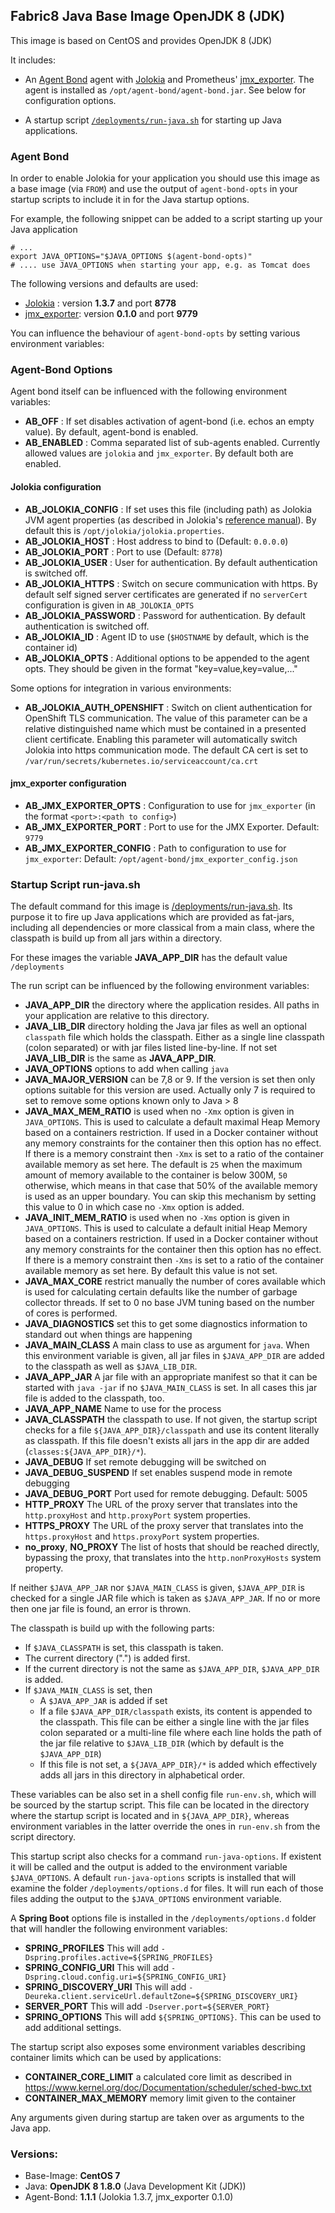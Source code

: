 ## Fabric8 Java Base Image OpenJDK 8 (JDK)

This image is based on CentOS and provides OpenJDK 8 (JDK)

It includes:


* An [Agent Bond](https://github.com/fabric8io/agent-bond) agent with [Jolokia](http://www.jolokia.org) and Prometheus' [jmx_exporter](https://github.com/prometheus/jmx_exporter). The agent is installed as `/opt/agent-bond/agent-bond.jar`. See below for configuration options.


* A startup script [`/deployments/run-java.sh`](#startup-script-run-javash) for starting up Java applications.

### Agent Bond

In order to enable Jolokia for your application you should use this image as a base image (via `FROM`) and use the output of `agent-bond-opts` in your startup scripts to include it in for the Java startup options.

For example, the following snippet can be added to a script starting up your Java application

    # ...
    export JAVA_OPTIONS="$JAVA_OPTIONS $(agent-bond-opts)"
    # .... use JAVA_OPTIONS when starting your app, e.g. as Tomcat does

The following versions and defaults are used:

* [Jolokia](http://www.jolokia.org) : version **1.3.7** and port **8778**
* [jmx_exporter](https://github.com/prometheus/jmx_exporter): version **0.1.0** and port **9779**

You can influence the behaviour of `agent-bond-opts` by setting various environment variables:

### Agent-Bond Options

Agent bond itself can be influenced with the following environment variables: 

* **AB_OFF** : If set disables activation of agent-bond (i.e. echos an empty value). By default, agent-bond is enabled.
* **AB_ENABLED** : Comma separated list of sub-agents enabled. Currently allowed values are `jolokia` and `jmx_exporter`. 
  By default both are enabled.


#### Jolokia configuration

* **AB_JOLOKIA_CONFIG** : If set uses this file (including path) as Jolokia JVM agent properties (as described 
  in Jolokia's [reference manual](http://www.jolokia.org/reference/html/agents.html#agents-jvm)).
  By default this is `/opt/jolokia/jolokia.properties`.
* **AB_JOLOKIA_HOST** : Host address to bind to (Default: `0.0.0.0`)
* **AB_JOLOKIA_PORT** : Port to use (Default: `8778`)
* **AB_JOLOKIA_USER** : User for authentication. By default authentication is switched off.
* **AB_JOLOKIA_HTTPS** : Switch on secure communication with https. By default self signed server certificates are generated
  if no `serverCert` configuration is given in `AB_JOLOKIA_OPTS`
* **AB_JOLOKIA_PASSWORD** : Password for authentication. By default authentication is switched off.
* **AB_JOLOKIA_ID** : Agent ID to use (`$HOSTNAME` by default, which is the container id)
* **AB_JOLOKIA_OPTS**  : Additional options to be appended to the agent opts. They should be given in the format 
  "key=value,key=value,..."

Some options for integration in various environments:

* **AB_JOLOKIA_AUTH_OPENSHIFT** : Switch on client authentication for OpenShift TLS communication. The value of this 
  parameter can be a relative distinguished name which must be contained in a presented client certificate. Enabling this
  parameter will automatically switch Jolokia into https communication mode. The default CA cert is set to 
  `/var/run/secrets/kubernetes.io/serviceaccount/ca.crt` 
  
#### jmx_exporter configuration

* **AB_JMX_EXPORTER_OPTS** : Configuration to use for `jmx_exporter` (in the format `<port>:<path to config>`)
* **AB_JMX_EXPORTER_PORT** : Port to use for the JMX Exporter. Default: `9779`
* **AB_JMX_EXPORTER_CONFIG** : Path to configuration to use for `jmx_exporter`: Default: `/opt/agent-bond/jmx_exporter_config.json`



### Startup Script run-java.sh

The default command for this image is [/deployments/run-java.sh](https://github.com/fabric8io/run-java-sh). Its purpose it to fire up Java applications which are provided as fat-jars, including all dependencies or more classical from a main class, where the classpath is build up from all jars within a directory.

For these images the variable **JAVA_APP_DIR** has the default value `/deployments`

The run script can be influenced by the following environment variables:

* **JAVA_APP_DIR** the directory where the application resides. All paths in your application are relative to this directory.
* **JAVA_LIB_DIR** directory holding the Java jar files as well an optional `classpath` file which holds the classpath. Either as a single line classpath (colon separated) or with jar files listed line-by-line. If not set **JAVA_LIB_DIR** is the same as **JAVA_APP_DIR**.
* **JAVA_OPTIONS** options to add when calling `java`
* **JAVA_MAJOR_VERSION** can be 7,8 or 9. If the version is set then only options suitable for this version are used. Actually only 7 is required to set to remove some options known only to Java > 8
* **JAVA_MAX_MEM_RATIO** is used when no `-Xmx` option is given in `JAVA_OPTIONS`. This is used to calculate a default maximal Heap Memory based on a containers restriction. If used in a Docker container without any memory constraints for the container then this option has no effect. If there is a memory constraint then `-Xmx` is set to a ratio of the container available memory as set here. The default is `25` when the maximum amount of memory available to the container is below 300M, `50` otherwise, which means in that case that 50% of the available memory is used as an upper boundary. You can skip this mechanism by setting this value to 0 in which case no `-Xmx` option is added.
* **JAVA_INIT_MEM_RATIO** is used when no `-Xms` option is given in `JAVA_OPTIONS`. This is used to calculate a default initial Heap Memory based on a containers restriction. If used in a Docker container without any memory constraints for the container then this option has no effect. If there is a memory constraint then `-Xms` is set to a ratio of the container available memory as set here. By default this value is not set.
* **JAVA_MAX_CORE** restrict manually the number of cores available which is used for calculating certain defaults like the number of garbage collector threads. If set to 0 no base JVM tuning based on the number of cores is performed.
* **JAVA_DIAGNOSTICS** set this to get some diagnostics information to standard out when things are happening
* **JAVA_MAIN_CLASS** A main class to use as argument for `java`. When this environment variable is given, all jar files in `$JAVA_APP_DIR` are added to the classpath as well as `$JAVA_LIB_DIR`.
* **JAVA_APP_JAR** A jar file with an appropriate manifest so that it can be started with `java -jar` if no `$JAVA_MAIN_CLASS` is set. In all cases this jar file is added to the classpath, too.
* **JAVA_APP_NAME** Name to use for the process
* **JAVA_CLASSPATH** the classpath to use. If not given, the startup script checks for a file `${JAVA_APP_DIR}/classpath` and use its content literally as classpath. If this file doesn't exists all jars in the app dir are added (`classes:${JAVA_APP_DIR}/*`).
* **JAVA_DEBUG** If set remote debugging will be switched on
* **JAVA_DEBUG_SUSPEND** If set enables suspend mode in remote debugging
* **JAVA_DEBUG_PORT** Port used for remote debugging. Default: 5005
* **HTTP_PROXY** The URL of the proxy server that translates into the `http.proxyHost` and `http.proxyPort` system properties.
* **HTTPS_PROXY** The URL of the proxy server that translates into the `https.proxyHost` and `https.proxyPort` system properties.
* **no_proxy**, **NO_PROXY** The list of hosts that should be reached directly, bypassing the proxy, that translates into the `http.nonProxyHosts` system property.

If neither `$JAVA_APP_JAR` nor `$JAVA_MAIN_CLASS` is given, `$JAVA_APP_DIR` is checked for a single JAR file which is taken as `$JAVA_APP_JAR`. If no or more then one jar file is found, an error is thrown.

The classpath is build up with the following parts:

* If `$JAVA_CLASSPATH` is set, this classpath is taken.
* The current directory (".") is added first.
* If the current directory is not the same as `$JAVA_APP_DIR`, `$JAVA_APP_DIR` is added.
* If `$JAVA_MAIN_CLASS` is set, then
  - A `$JAVA_APP_JAR` is added if set
  - If a file `$JAVA_APP_DIR/classpath` exists, its content is appended to the classpath. This file
    can be either a single line with the jar files colon separated or a multi-line file where each line
    holds the path of the jar file relative to `$JAVA_LIB_DIR` (which by default is the `$JAVA_APP_DIR`)
  - If this file is not set, a `${JAVA_APP_DIR}/*` is added which effectively adds all
    jars in this directory in alphabetical order.

These variables can be also set in a shell config file `run-env.sh`, which will be sourced by the startup script. This file can be located in the directory where the startup script is located and in `${JAVA_APP_DIR}`, whereas environment variables in the latter override the ones in `run-env.sh` from the script directory.

This startup script also checks for a command `run-java-options`. If existent it will be called and the output is added to the environment variable `$JAVA_OPTIONS`.  A default `run-java-options` scripts is installed that will examine the folder `/deployments/options.d` for files.  It will run each of those files adding the output to the `$JAVA_OPTIONS` environment variable.

A **Spring Boot** options file is installed in the `/deployments/options.d` folder that will handler the following environment variables:

* **SPRING_PROFILES** This will add `-Dspring.profiles.active=${SPRING_PROFILES}`
* **SPRING_CONFIG_URI** This will add `-Dspring.cloud.config.uri=${SPRING_CONFIG_URI}`
* **SPRING_DISCOVERY_URI** This will add `-Deureka.client.serviceUrl.defaultZone=${SPRING_DISCOVERY_URI}`
* **SERVER_PORT** This will add `-Dserver.port=${SERVER_PORT}`
* **SPRING_OPTIONS** This will add `${SPRING_OPTIONS}`.  This can be used to add additional settings.

The startup script also exposes some environment variables describing container limits which can be used by applications:

* **CONTAINER_CORE_LIMIT** a calculated core limit as described in https://www.kernel.org/doc/Documentation/scheduler/sched-bwc.txt
* **CONTAINER_MAX_MEMORY** memory limit given to the container

Any arguments given during startup are taken over as arguments to the Java app.


### Versions:

* Base-Image: **CentOS 7**
* Java: **OpenJDK 8 1.8.0** (Java Development Kit (JDK))
* Agent-Bond: **1.1.1** (Jolokia 1.3.7, jmx_exporter 0.1.0)
